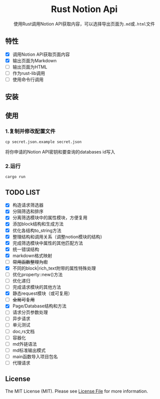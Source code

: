 <div align="center">

# Rust Notion Api
使用Rust调用Notion API获取内容，可以选择导出页面为`.md`或`.html`文件

</div>

## 特性
- [x] 调用Notion API获取页面内容
- [x] 输出页面为Markdown
- [ ] 输出页面为HTML
- [ ] 作为rust-lib调用
- [ ] 使用命令行调用

## 安装

## 使用
### 1.复制并修改配置文件
```shell
cp secret.json.example secret.json
```
将你申请的Notion API密钥和要查询的databases id写入

### 2.运行
```shell
cargo run
```

## TODO LIST
- [x] 构造请求筛选器
- [x] 分隔筛选和排序
- [x] 分离筛选模块中的属性模块，方便复用
- [x] 添加block结构和生成方法
- [x] 优化各结构to_string方法
- [x] 整理结构和调用关系（调整notion模块的结构）
- [x] 完成筛选模块中属性的其他匹配方法
- [x] 统一错误结构
- [x] markdown格式映射
- [ ] <del>常用函数整理为宏</del>
- [x] 不同的block|rich_text附带的属性特殊处理
- [ ] 优化property::new()方法
- [ ] 优化递归
- [ ] 完成请求模块的其他方法
- [x] 静态request模块（或可复用）
- [ ] <del>全局可复用</del>
- [x] Page/Database结构和方法
- [ ] 请求分页参数处理
- [ ] 异步请求
- [ ] 单元测试
- [ ] doc,rs文档
- [ ] 容器化
- [ ] md外链语法
- [ ] md标准输出模式
- [ ] main函数导入项目包名
- [ ] 代理请求

## License
The MIT License (MIT). Please see [License File](LICENSE.md) for more information.
